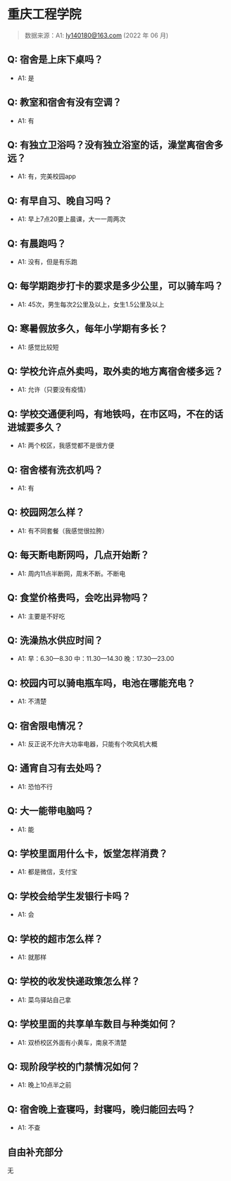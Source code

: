 # 重庆工程学院

> 数据来源：A1: ly140180@163.com (2022 年 06 月)

## Q: 宿舍是上床下桌吗？

- A1: 是

## Q: 教室和宿舍有没有空调？

- A1: 有

## Q: 有独立卫浴吗？没有独立浴室的话，澡堂离宿舍多远？

- A1: 有，完美校园app

## Q: 有早自习、晚自习吗？

- A1: 早上7点20要上晨课，大一一周两次

## Q: 有晨跑吗？

- A1: 没有，但是有乐跑

## Q: 每学期跑步打卡的要求是多少公里，可以骑车吗？

- A1: 45次，男生每次2公里及以上，女生1.5公里及以上

## Q: 寒暑假放多久，每年小学期有多长？

- A1: 感觉比较短

## Q: 学校允许点外卖吗，取外卖的地方离宿舍楼多远？

- A1: 允许（只要没有疫情）

## Q: 学校交通便利吗，有地铁吗，在市区吗，不在的话进城要多久？

- A1: 两个校区，我感觉都不是很方便

## Q: 宿舍楼有洗衣机吗？

- A1: 有

## Q: 校园网怎么样？

- A1: 有不同套餐（我感觉很拉胯）

## Q: 每天断电断网吗，几点开始断？

- A1: 周内11点半断网，周末不断。不断电

## Q: 食堂价格贵吗，会吃出异物吗？

- A1: 主要是不好吃

## Q: 洗澡热水供应时间？

- A1: 早：6.30—8.30
中：11.30—14.30
晚：17.30—23.00

## Q: 校园内可以骑电瓶车吗，电池在哪能充电？

- A1: 不清楚

## Q: 宿舍限电情况？

- A1: 反正说不允许大功率电器，只能有个吹风机大概

## Q: 通宵自习有去处吗？

- A1: 恐怕不行

## Q: 大一能带电脑吗？

- A1: 能

## Q: 学校里面用什么卡，饭堂怎样消费？

- A1: 都是微信，支付宝

## Q: 学校会给学生发银行卡吗？

- A1: 会

## Q: 学校的超市怎么样？

- A1: 就那样

## Q: 学校的收发快递政策怎么样？

- A1: 菜鸟驿站自己拿

## Q: 学校里面的共享单车数目与种类如何？

- A1: 双桥校区外面有小黄车，南泉不清楚

## Q: 现阶段学校的门禁情况如何？

- A1: 晚上10点半之前

## Q: 宿舍晚上查寝吗，封寝吗，晚归能回去吗？

- A1: 不查

## 自由补充部分

无